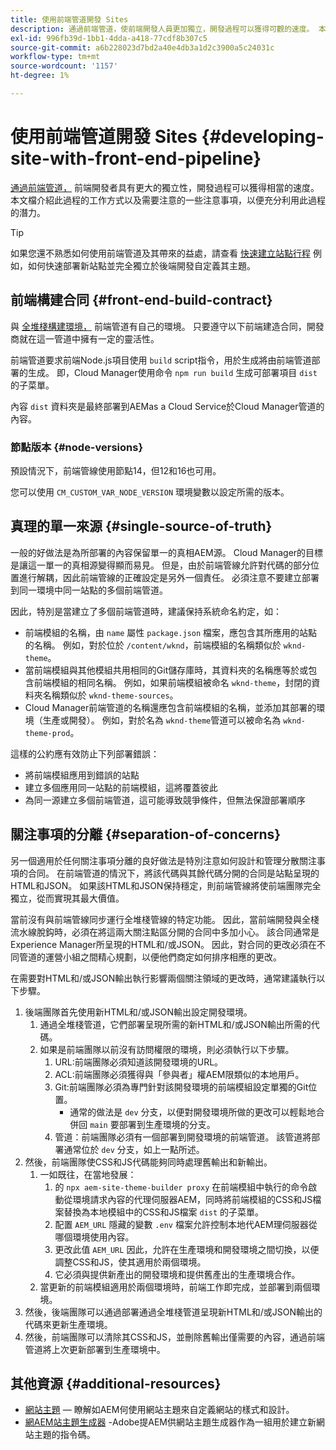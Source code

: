 ```yaml
---
title: 使用前端管道開發 Sites
description: 通過前端管道，使前端開發人員更加獨立，開發過程可以獲得可觀的速度。 本文檔介紹了應提供的前端構建流程的某些特定注意事項。
exl-id: 996fb39d-1bb1-4dda-a418-77cdf8b307c5
source-git-commit: a6b228023d7bd2a40e4db3a1d2c3900a5c24031c
workflow-type: tm+mt
source-wordcount: '1157'
ht-degree: 1%

---
```



# 使用前端管道開發 Sites {#developing-site-with-front-end-pipeline}

[通過前端管道，](/help/implementing/cloud-manager/configuring-pipelines/introduction-ci-cd-pipelines.md#front-end) 前端開發者具有更大的獨立性，開發過程可以獲得相當的速度。 本文檔介紹此過程的工作方式以及需要注意的一些注意事項，以便充分利用此過程的潛力。

>[!TIP]
>
>如果您還不熟悉如何使用前端管道及其帶來的益處，請查看 [快速建立站點行程](/help/journey-sites/quick-site/overview.md) 例如，如何快速部署新站點並完全獨立於後端開發自定義其主題。

## 前端構建合同 {#front-end-build-contract}

與 [全堆棧構建環境，](/help/implementing/cloud-manager/getting-access-to-aem-in-cloud/build-environment-details.md) 前端管道有自己的環境。 只要遵守以下前端建造合同，開發商就在這一管道中擁有一定的靈活性。

前端管道要求前端Node.js項目使用 `build` script指令，用於生成將由前端管道部署的生成。 即，Cloud Manager使用命令 `npm run build` 生成可部署項目 `dist` 的子菜單。

內容 `dist` 資料夾是最終部署到AEMas a Cloud Service於Cloud Manager管道的內容。

### 節點版本 {#node-versions}

預設情況下，前端管線使用節點14，但12和16也可用。

您可以使用 `CM_CUSTOM_VAR_NODE_VERSION` 環境變數以設定所需的版本。

## 真理的單一來源 {#single-source-of-truth}

一般的好做法是為所部署的內容保留單一的真相AEM源。 Cloud Manager的目標是讓這一單一的真相源變得顯而易見。 但是，由於前端管線允許對代碼的部分位置進行解耦，因此前端管線的正確設定是另外一個責任。 必須注意不要建立部署到同一環境中同一站點的多個前端管道。

因此，特別是當建立了多個前端管道時，建議保持系統命名約定，如：

* 前端模組的名稱，由 `name` 屬性 `package.json` 檔案，應包含其所應用的站點的名稱。 例如，對於位於 `/content/wknd`，前端模組的名稱類似於 `wknd-theme`。
* 當前端模組與其他模組共用相同的Git儲存庫時，其資料夾的名稱應等於或包含前端模組的相同名稱。 例如，如果前端模組被命名 `wknd-theme`，封閉的資料夾名稱類似於 `wknd-theme-sources`。
* Cloud Manager前端管道的名稱還應包含前端模組的名稱，並添加其部署的環境（生產或開發）。 例如，對於名為 `wknd-theme`管道可以被命名為 `wknd-theme-prod`。

這樣的公約應有效防止下列部署錯誤：

* 將前端模組應用到錯誤的站點
* 建立多個應用同一站點的前端模組，這將覆蓋彼此
* 為同一源建立多個前端管道，這可能導致競爭條件，但無法保證部署順序

## 關注事項的分離 {#separation-of-concerns}

另一個適用於任何關注事項分離的良好做法是特別注意如何設計和管理分散關注事項的合同。 在前端管道的情況下，將該代碼與其餘代碼分開的合同是站點呈現的HTML和JSON。 如果該HTML和JSON保持穩定，則前端管線將使前端團隊完全獨立，從而實現其最大價值。

當前沒有與前端管線同步運行全堆棧管線的特定功能。 因此，當前端開發與全棧流水線脫鈎時，必須在將這兩大關注點區分開的合同中多加小心。 該合同通常是Experience Manager所呈現的HTML和/或JSON。 因此，對合同的更改必須在不同管道的運營小組之間精心規劃，以便他們商定如何排序相應的更改。

在需要對HTML和/或JSON輸出執行影響兩個關注領域的更改時，通常建議執行以下步驟。

1. 後端團隊首先使用新HTML和/或JSON輸出設定開發環境。
   1. 通過全堆棧管道，它們部署呈現所需的新HTML和/或JSON輸出所需的代碼。
   1. 如果是前端團隊以前沒有訪問權限的環境，則必須執行以下步驟。
      1. URL:前端團隊必須知道該開發環境的URL。
      1. ACL:前端團隊必須獲得與「參與者」權AEM限類似的本地用戶。
      1. Git:前端團隊必須為專門針對該開發環境的前端模組設定單獨的Git位置。
         * 通常的做法是 `dev` 分支，以便對開發環境所做的更改可以輕鬆地合併回 `main` 要部署到生產環境的分支。
      1. 管道：前端團隊必須有一個部署到開發環境的前端管道。 該管道將部署通常位於 `dev` 分支，如上一點所述。
1. 然後，前端團隊使CSS和JS代碼能夠同時處理舊輸出和新輸出。
   1. 一如既往，在當地發展：
      1. 的 `npx aem-site-theme-builder proxy` 在前端模組中執行的命令啟動從環境請求內容的代理伺服器AEM，同時將前端模組的CSS和JS檔案替換為本地模組中的CSS和JS檔案 `dist` 的子菜單。
      1. 配置 `AEM_URL` 隱藏的變數 `.env` 檔案允許控制本地代AEM理伺服器從哪個環境使用內容。
      1. 更改此值 `AEM_URL` 因此，允許在生產環境和開發環境之間切換，以便調整CSS和JS，使其適用於兩個環境。
      1. 它必須與提供新產出的開發環境和提供舊產出的生產環境合作。
   1. 當更新的前端模組適用於兩個環境時，前端工作即完成，並部署到兩個環境。
1. 然後，後端團隊可以通過部署通過全堆棧管道呈現新HTML和/或JSON輸出的代碼來更新生產環境。
1. 然後，前端團隊可以清除其CSS和JS，並刪除舊輸出僅需要的內容，通過前端管道將上次更新部署到生產環境中。

## 其他資源 {#additional-resources}

* [網站主題](/help/sites-cloud/administering/site-creation/site-themes.md)  — 瞭解如AEM何使用網站主題來自定義網站的樣式和設計。
* [網AEM站主題生成器](https://github.com/adobe/aem-site-theme-builder) -Adobe提AEM供網站主題生成器作為一組用於建立新網站主題的指令碼。
